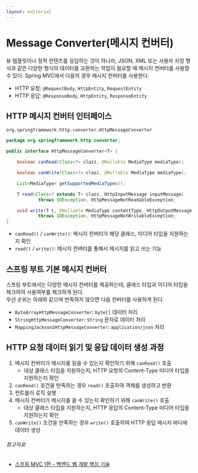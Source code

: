 ```yaml
---
layout: editorial
---
```


# Message Converter(메시지 컨버터)

뷰 템플릿이나 정적 컨텐츠를 응답하는 것이 아니라, JSON, XML 또는 사용자 지정 형식과 같은 다양한 형식의 데이터를 교환하는 작업이 필요할 때 메시지 컨버터를 사용할 수 있다.
Spring MVC에서 다음의 경우 메시지 컨버터를 사용한다.

- HTTP 요청: `@RequestBody`, `HttpEntity`, `RequestEntity`
- HTTP 응답: `@ResponseBody`, `HttpEntity`, `ResponseEntity`

## HTTP 메시지 컨버터 인터페이스

`org.springframework.http.converter.HttpMessageConverter`

```java
package org.springframework.http.converter;

public interface HttpMessageConverter<T> {

    boolean canRead(Class<?> clazz, @Nullable MediaType mediaType);

    boolean canWrite(Class<?> clazz, @Nullable MediaType mediaType);

    List<MediaType> getSupportedMediaTypes();

    T read(Class<? extends T> clazz, HttpInputMessage inputMessage)
            throws IOException, HttpMessageNotReadableException;

    void write(T t, @Nullable MediaType contentType, HttpOutputMessage outputMessage)
            throws IOException, HttpMessageNotWritableException;
}
```

- `canRead()` / `canWrite()`: 메시지 컨버터가 해당 클래스, 미디어 타입을 지원하는지 확인
- `read()` / `write()`: 메시지 컨버터를 통해서 메시지를 읽고 쓰는 기능

## 스프링 부트 기본 메시지 컨버터

스프링 부트에서는 다양한 메시지 컨버터를 제공하는데, 클래스 타입과 미디어 타입을 체크하여 사용여부를 체크하게 된다.  
우선 순위는 아래와 같으며 만족하지 않으면 다음 컨버터를 사용하게 된다.

- `ByteArrayHttpMessageConverter`: `byte[]` 데이터 처리
- `StringHttpMessageConverter`: `String` 문자로 데이터 처리
- `MappingJackson2HttpMessageConverter`: `application/json` 처리

## HTTP 요청 데이터 읽기 및 응답 데이터 생성 과정

1. 메시지 컨버터가 메시지를 읽을 수 있는지 확인하기 위해 `canRead()` 호출
    - 대상 클래스 타입을 지원하는지, HTTP 요청의 Content-Type 미디어 타입을 지원하는지 확인
2. `canRead()` 조건을 만족하는 경우 `read()` 호출하여 객체를 생성하고 반환
3. 컨트롤러 로직 실행
4. 메시지 컨버터가 메시지를 쓸 수 있는지 확인하기 위해 `canWrite()` 호출
    - 대상 클래스 타입을 지원하는지, HTTP 응답의 Content-Type 미디어 타입을 지원하는지 확인
5. `canWrite()` 조건을 만족하는 경우 `write()` 호출하여 HTTP 응답 메시지 바디에 데이터 생성

###### 참고자료

- [스프링 MVC 1편 - 백엔드 웹 개발 핵심 기술](https://www.inflearn.com/course/스프링-mvc-1)